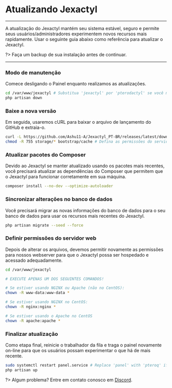 # Atualizando Jexactyl

***

A atualização do Jexactyl mantém seu sistema estável, seguro e permite
seus usuários/administradores experimentem novos recursos mais rapidamente. Usar
o seguinte guia abaixo como referência para atualizar o Jexactyl.

?>
Faça um backup de sua instalação antes de continuar.

***

### Modo de manutenção

Comece desligando o Painel enquanto realizamos as atualizações.

```bash
cd /var/www/jexactyl # Substitua 'jexactyl' por 'pterodactyl' se você migrou
php artisan down
```

### Baixe a nova versão

Em seguida, usaremos cURL para baixar o arquivo de lançamento do GitHub
e extraia-o.

```bash
curl -L https://github.com/Ashu11-A/Jexactyl_PT-BR/releases/latest/download/panel.tar.gz | tar -xzv
chmod -R 755 storage/* bootstrap/cache # Defina as permissões do servidor corretamente
```

### Atualizar pacotes do Composer

Devido ao Jexactyl se manter atualizado usando os pacotes mais recentes, você
precisará atualizar as dependências do Composer que permitem que o Jexactyl
para funcionar corretamente em sua máquina.

```bash
composer install --no-dev --optimize-autoloader
```

### Sincronizar alterações no banco de dados

Você precisará migrar as novas informações do banco de dados para o seu
banco de dados para usar os recursos mais recentes do Jexactyl.

```bash
php artisan migrate --seed --force
```

### Definir permissões do servidor web

Depois de alterar os arquivos, devemos permitir novamente as permissões para nossos
webserver para que o Jexactyl possa ser hospedado e acessado adequadamente.

```bash
cd /var/www/jexactyl

# EXECUTE APENAS UM DOS SEGUINTES COMANDOS!

# Se estiver usando NGINX ou Apache (não no CentOS):
chown -R www-data:www-data *

# Se estiver usando NGINX no CentOS:
chown -R nginx:nginx *

# Se estiver usando o Apache no CentOS
chown -R apache:apache *
```

### Finalizar atualização

Como etapa final, reinicie o trabalhador da fila e traga o painel
novamente on-line para que os usuários possam experimentar o que há de mais recente.

```bash
sudo systemctl restart panel.service # Replace 'panel' with 'pteroq' if you have migrated
php artisan up
```

?> Algum problema? Entre em contato conosco em [Discord](discord.gg/8r7n7mU33R).

